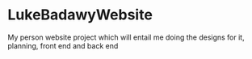 # LukeBadawyWebsite
My person website project which will entail me doing the designs for it, planning, front end and back end
